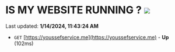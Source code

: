 # IS MY WEBSITE RUNNING ? [![](https://img.shields.io/static/v1?label=Sponsor&message=%E2%9D%A4&logo=GitHub&color=%23fe8e86)](https://github.com/sponsors/<username>)

Last updated: **1/14/2024, 11:43:24 AM**

- `GET` [https://youssefservice.me](https://youssefservice.me) - **Up** (102ms)
